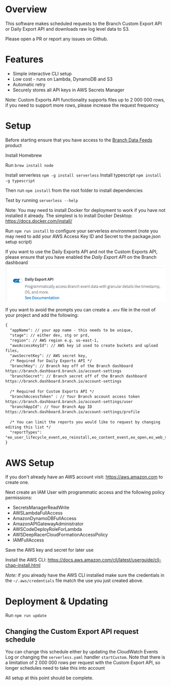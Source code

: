 
# Overview

This software makes scheduled requests to the Branch Custom Export API or Daily Export API and downloads raw log level data to S3.

Please open a PR or report any issues on Github.

# Features
  - Simple interactive CLI setup
  - Low cost - runs on Lambda, DynamoDB and S3
  - Automatic retry
  - Securely stores all API keys in AWS Secrets Manager

Note: Custom Exports API functionality supports files up to 2 000 000 rows, if you need to support more rows, please increase the request frequency

# Setup

Before starting ensure that you have access to the [Branch Data Feeds](https://docs.branch.io/exports/data-feeds-overview/) product

Install Homebrew

Run `brew install node`

Install serverless `npm -g install serverless`
Install typescript `npm install -g typescript`

Then run `npm install` from the root folder to install dependencies

Test by running `serverless --help`

Note: You may need to install Docker for deployment to work if you have not installed it already. The simplest is to install Docker Desktop: https://docs.docker.com/install/

Run `npm run install` to configure your serverless environment (note you may need to add your AWS Access Key ID and Secret to the package.json setup script)

If you want to use the Daily Exports API and not the Custom Exports API, please ensure that you have enabled the *Daily Export API* on the Branch dashboard
![Daily Exports](docs/dailyExports.png)

If you want to avoid the prompts you can create a `.env` file in the root of your project and add the following:

```
{
  "appName": // your app name - this needs to be unique,
  "stage": // either dev, stg or prd,
  "region": // AWS region e.g. us-east-1,
  "awsAccessKeyId": // AWS key id used to create buckets and upload files,
  "awsSecretKey": // AWS secret key,
  /* Required for Daily Exports API */
  "branchKey": // Branch key off of the Branch dashboard https://branch.dashboard.branch.io/account-settings
  "branchSecret": // Branch secret off of the Branch dashboard https://branch.dashboard.branch.io/account-settings

  /* Required for Custom Exports API */
  "branchAccessToken" : // Your Branch account access token https://branch.dashboard.branch.io/account-settings/user
  "branchAppId": // Your Branch App ID https://branch.dashboard.branch.io/account-settings/profile

  /* You can limit the reports you would like to request by changing editing this list */
  "reportTypes": "eo_user_lifecycle_event,eo_reinstall,eo_content_event,eo_open,eo_web_session_start,eo_click,eo_custom_event,eo_commerce_event,eo_install"
}
```

# AWS Setup

If you don't already have an AWS account visit: https://aws.amazon.com to create one.

Next create an IAM User with programmatic access and the following policy permissions:

- SecretsManagerReadWrite
- AWSLambdaFullAccess
- AmazonDynamoDBFullAccess
- AmazonAPIGatewayAdministrator
- AWSCodeDeployRoleForLambda
- AWSDeepRacerCloudFormationAccessPolicy
- IAMFullAccess

Save the AWS key and secret for later use

Install the AWS CLI: https://docs.aws.amazon.com/cli/latest/userguide/cli-chap-install.html

*Note:* if you already have the AWS CLI installed make sure the credentials in the `~/.aws/credentials` file match the use you just created above.

# Deployment & Updating

Run `npm run update`

## Changing the Custom Export API request schedule

You can change this schedule either by updating the CloudWatch Events Log or changing the `serverless.yaml` handler `startCustom`. Note that there is a limitation of 2 000 000 rows per request with the Custom Export API, so longer schedules need to take this into account

All setup at this point should be complete.
